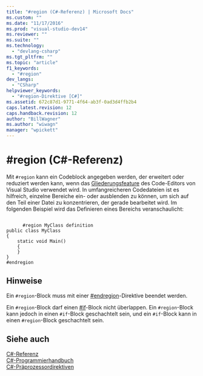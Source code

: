 ```yaml
---
title: "#region (C#-Referenz) | Microsoft Docs"
ms.custom: ""
ms.date: "11/17/2016"
ms.prod: "visual-studio-dev14"
ms.reviewer: ""
ms.suite: ""
ms.technology: 
  - "devlang-csharp"
ms.tgt_pltfrm: ""
ms.topic: "article"
f1_keywords: 
  - "#region"
dev_langs: 
  - "CSharp"
helpviewer_keywords: 
  - "#region-Direktive [C#]"
ms.assetid: 672c87d1-9771-4f64-ab3f-0ad3d4ffb2b4
caps.latest.revision: 12
caps.handback.revision: 12
author: "BillWagner"
ms.author: "wiwagn"
manager: "wpickett"
---
```

# #region (C#-Referenz)
Mit `#region` kann ein Codeblock angegeben werden, der erweitert oder reduziert werden kann, wenn das [Gliederungsfeature](/visual-studio/ide/outlining) des Code\-Editors von Visual Studio verwendet wird.  In umfangreicheren Codedateien ist es hilfreich, einzelne Bereiche ein\- oder ausblenden zu können, um sich auf den Teil einer Datei zu konzentrieren, der gerade bearbeitet wird.  Im folgenden Beispiel wird das Definieren eines Bereichs veranschaulicht:  
  
```  
  
      #region MyClass definition  
public class MyClass   
{  
    static void Main()   
    {  
    }  
}  
#endregion  
```  
  
## Hinweise  
 Ein `#region`\-Block muss mit einer [\#endregion](../../../csharp/language-reference/preprocessor-directives/preprocessor-endregion.md)\-Direktive beendet werden.  
  
 Ein `#region`\-Block darf einen [\#if](../../../csharp/language-reference/preprocessor-directives/preprocessor-if.md)\-Block nicht überlappen.  Ein `#region`\-Block kann jedoch in einen `#if`\-Block geschachtelt sein, und ein `#if`\-Block kann in einen `#region`\-Block geschachtelt sein.  
  
## Siehe auch  
 [C\#\-Referenz](../../../csharp/language-reference/index.md)   
 [C\#\-Programmierhandbuch](../../../csharp/programming-guide/index.md)   
 [C\#\-Präprozessordirektiven](../../../csharp/language-reference/preprocessor-directives/index.md)